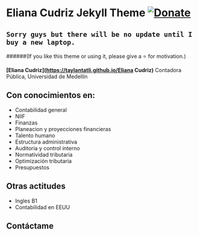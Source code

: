 # Eliana Cudriz Jekyll Theme [![Donate](https://img.shields.io/badge/paypal-donate-blue.svg)](https://www.paypal.me/taylantatli/0usd)  

## `Sorry guys but there will be no update until I buy a new laptop.`

######(If you like this theme or using it, please give a :star: for motivation.)

**[Eliana Cudriz](https://taylantatli.github.io/Eliana Cudriz)** Contadora Pública, Universidad de Medellín

## Con conocimientos en:
* Contabilidad general
* NIIF
* Finanzas
* Planeacion y proyecciones financieras
* Talento humano
* Estructura administrativa
* Auditoria y control interno
* Normatividad tributaria
* Optimización tributaria
* Presupuestos

## Otras actitudes

* Ingles B1
* Contabilidad en EEUU


## Contáctame
